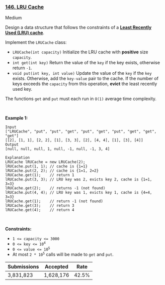 ### [146. LRU Cache](https://leetcode.com/problems/lru-cache/description/)

Medium

Design a data structure that follows the constraints of a __<a href="https://en.wikipedia.org/wiki/Cache_replacement_policies#LRU" target="_blank">Least Recently Used (LRU) cache</a>__.

Implement the `` LRUCache `` class:

*   `` LRUCache(int capacity) `` Initialize the LRU cache with __positive__ size `` capacity ``.
*   `` int get(int key) `` Return the value of the `` key `` if the key exists, otherwise return `` -1 ``.
*   `` void put(int key, int value) `` Update the value of the `` key `` if the `` key `` exists. Otherwise, add the `` key-value `` pair to the cache. If the number of keys exceeds the `` capacity `` from this operation, __evict__ the least recently used key.

The functions `` get `` and `` put `` must each run in `` O(1) `` average time complexity.

 

<strong class="example">Example 1:</strong>

```
Input
["LRUCache", "put", "put", "get", "put", "get", "put", "get", "get", "get"]
[[2], [1, 1], [2, 2], [1], [3, 3], [2], [4, 4], [1], [3], [4]]
Output
[null, null, null, 1, null, -1, null, -1, 3, 4]

Explanation
LRUCache lRUCache = new LRUCache(2);
lRUCache.put(1, 1); // cache is {1=1}
lRUCache.put(2, 2); // cache is {1=1, 2=2}
lRUCache.get(1);    // return 1
lRUCache.put(3, 3); // LRU key was 2, evicts key 2, cache is {1=1, 3=3}
lRUCache.get(2);    // returns -1 (not found)
lRUCache.put(4, 4); // LRU key was 1, evicts key 1, cache is {4=4, 3=3}
lRUCache.get(1);    // return -1 (not found)
lRUCache.get(3);    // return 3
lRUCache.get(4);    // return 4
```

 

__Constraints:__

*   `` 1 <= capacity <= 3000 ``
*   <code>0 <= key <= 10<sup>4</sup></code>
*   <code>0 <= value <= 10<sup>5</sup></code>
*   At most <code>2 * 10<sup>5</sup></code> calls will be made to `` get `` and `` put ``.

| Submissions    | Accepted     | Rate   |
| -------------- | ------------ | ------ |
| 3,831,823 | 1,628,176 | 42.5% |